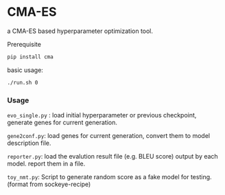# CMA-ES

a CMA-ES based hyperparameter optimization tool.

Prerequisite

```bash
pip install cma
```

basic usage:

```bash
./run.sh 0
```

### Usage

``evo_single.py`` : load initial hyperparameter or previous checkpoint, generate genes for current generation.

``gene2conf.py``:  load genes for current generation, convert them to model description file.

``reporter.py``:  load the evalution result file (e.g. BLEU score) output by each model. report them in a file.

``toy_nmt.py``: Script to generate random score as a fake model for testing. (format from sockeye-recipe)